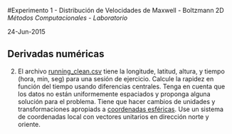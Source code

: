 #Experimento 1 - Distribución de Velocidades de Maxwell - Boltzmann 2D
*Métodos Computacionales - Laboratorio*

24-Jun-2015

## Derivadas numéricas

2. El archivo [running_clean.csv](https://raw.githubusercontent.com/ComputoCienciasUniandes/MetodosComputacionalesDatos/master/hands_on/running_clean.csv) tiene la longitude, latitud, altura, y tiempo (hora, min, seg) para una sesión de ejercicio. Calcule la rapidez en función del tiempo usando diferencias centrales. Tenga en cuenta que los datos no están uniformemente espaciados y proponga alguna solución para el problema. Tiene que hacer cambios de unidades y transformaciones apropiads a [coordenadas esféricas](http://mathworld.wolfram.com/SphericalCoordinates.html). Use un sistema de coordenadas local con vectores unitarios en dirección norte y oriente.
